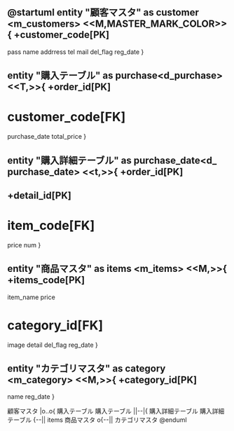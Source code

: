 @startuml
entity "顧客マスタ" as customer <m_customers>
<<M,MASTER_MARK_COLOR>>{
  +customer_code[PK]
  --
  pass
  name
  addrress
  tel
  mail
  del_flag
  reg_date
  }
  
  entity "購入テーブル" as purchase<d_purchase>
  <<T,>>{
  +order_id[PK]
  --
  # customer_code[FK]
  purchase_date
  total_price
  }
  
  entity "購入詳細テーブル" as purchase_date<d_ purchase_date>
  <<t,>>{
  +order_id[PK]
  --
  +detail_id[PK]
  --
  # item_code[FK]
  price
  num
  }
  
  entity "商品マスタ" as items <m_items>
  <<M,>>{
  +items_code[PK]
  --
  item_name
  price
  # category_id[FK]
  image
  detail
  del_flag
  reg_date
  }
  
  entity "カテゴリマスタ" as category <m_category>
  <<M,>>{
+category_id[PK]
--
name
reg_date
}

顧客マスタ |o..o{ 購入テーブル 
購入テーブル ||--|{ 購入詳細テーブル
購入詳細テーブル {--|| items
商品マスタ o{--|| カテゴリマスタ
@enduml

